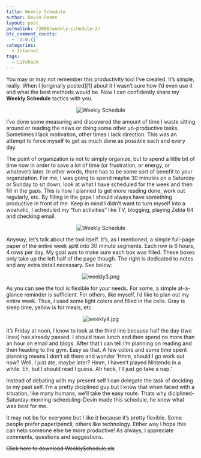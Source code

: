 ```yaml
---
title: Weekly Schedule
author: Devin Reams
layout: post
permalink: /2006/weekly-schedule-2/
btc_comment_counts:
  - 'a:0:{}'
categories:
  - Internet
tags:
  - Lifehack
---
```

You may or may not remember this productivity tool I&#8217;ve created. It&#8217;s simple, really. When I [originally posted][1] about it I wasn&#8217;t sure how I&#8217;d even use it and what the best methods would be. Now I can confidently share my **Weekly Schedule** tactics with you.

<div style="text-align: center">
  <img border="0" alt="Weekly Schedule" id="image272" src="http://devinreams.com/wp-content/uploads/2006/05/weeklyheader.png" />
</div>

I&#8217;ve done some measuring and discovered the amount of time I waste sitting around or reading the news or doing some other un-productive tasks. Sometimes I lack motivation, other times I lack direction. This was an attempt to force myself to get as much done as possible each and every day.

The point of organization is not to simply organize, but to spend a little bit of time now in order to save a lot of time (or frustration, or energy, or whatever) later. In other words, there has to be some sort of benefit to your organization. For me, I was going to spend maybe 30 minutes on a Saturday or Sunday to sit down, look at what I have scheduled for the week and then fill in the gaps. This is how I planned to get more reading done, work out regularly, etc. By filling in the gaps I should always have something productive in front of me. Keep in mind I didn&#8217;t want to turn myself into a woaholic, I scheduled my &#8220;fun activities&#8221; like TV, blogging, playing Zelda 64 and checking email.

<p align="center">
  <img alt="Weekly Schedule" id="image274" src="http://devinreams.com/wp-content/uploads/2006/05/weekly2.png" />
</p>

<p align="left">
  Anyway, let&#8217;s talk about the tool itself. It&#8217;s, as I mentioned, a simple full-page paper of the entire week split into 30 minute segments. Each row is 6 hours, 4 rows per day. My goal was to make sure each box was filled. These boxes only take up the left half of the page though. The right is dedicated to notes and any extra detail necessary. See below:
</p>

<p align="center">
  <img alt="weekly3.png" id="image275" src="http://devinreams.com/wp-content/uploads/2006/05/weekly3.png" />
</p>

<p align="left">
  As you can see the tool is flexible for your needs. For some, a simple at-a-glance reminder is sufficient. For others, like myself, I&#8217;d like to plan out my entire week. Thus, I used some light colors and filled in the cells. Gray is sleep time, yellow is for meals, etc.
</p>

<p align="center">
  <img alt="weekly4.jpg" id="image276" src="http://devinreams.com/wp-content/uploads/2006/05/weekly4.jpg" />
</p>

It&#8217;s Friday at noon, I know to look at the third line because half the day (two lines) has already passed. I should have lunch and then spend no more than an hour on email and blogs. After that I can tell I&#8217;m planning on reading and then heading to the gym. Easy as that. A few colors and some time spent planning means I don&#8217;t sit there and wonder &#8216;Hmm, should I go work out now? Well, I just ate, maybe later? Hmm, I haven&#8217;t played Nintendo in a while. Eh, but I should read I guess. Ah heck, I&#8217;ll just go take a nap.&#8217;

Instead of debating with my present self I can delegate the task of deciding to my past self. I&#8217;m a pretty diciplined guy but I know that when faced with a situation, like many humans, we&#8217;ll take the easy route. Thats why diciplined-Saturday-morning-scheduling-Devin made this schedule, he knew what was best for me.

It may not be for everyone but I like it because it&#8217;s pretty flexible. Some people prefer paper/pencil, others like technology. Either way I hope this can help someone else be more productive! As always, I appreciate comments, questions and suggestions.

~~Click here to download WeeklySchedule.xls~~